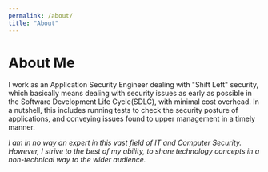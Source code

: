 ```yaml
---
permalink: /about/
title: "About"
---
```


# About Me

I work as an Application Security Engineer dealing with "Shift Left" security, which basically means dealing with security issues as early as possible in the Software Development Life Cycle(SDLC), with minimal cost overhead. In a nutshell, this includes running tests to check the security posture of applications, and conveying issues found to upper management in a timely manner.

_I am in no way an expert in this vast field of IT and Computer Security. However, I strive to the best of my ability, to share technology concepts in a non-technical way to the wider audience._

